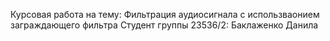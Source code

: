 Курсовая работа на тему: Фильтрация аудиосигнала с использваонием заграждающего фильтра
Студент группы 23536/2: Баклаженко Данила
